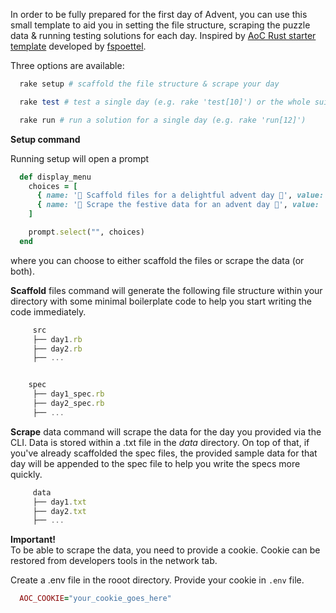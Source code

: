 In order to be fully prepared for the first day of Advent, you can use this small template to aid you in setting the file structure, scraping the puzzle data & running testing solutions for each day.
Inspired by [AoC Rust starter template](https://github.com/fspoettel/advent-of-code-rust) developed by [fspoettel](https://github.com/fspoettel).

Three options are available:

```ruby
  rake setup # scaffold the file structure & scrape your day

  rake test # test a single day (e.g. rake 'test[10]') or the whole suite

  rake run # run a solution for a single day (e.g. rake 'run[12]')

```

**Setup command**

Running setup will open a prompt

```ruby
  def display_menu
    choices = [
      { name: '🌟 Scaffold files for a delightful advent day 🌟', value: 'scaffold' },
      { name: '🎁 Scrape the festive data for an advent day 🎁', value: 'scrape' },
    ]

    prompt.select("", choices)
  end
```

where you can choose to either scaffold the files or scrape the data (or both).

**Scaffold** files command will generate the following file structure within your directory with some minimal boilerplate code to help you start writing the code immediately.

```js
     src
     ├── day1.rb
     ├── day2.rb
     ├── ...


    spec
     ├── day1_spec.rb
     ├── day2_spec.rb
     ├── ...
```

**Scrape** data command will scrape the data for the day you provided via the CLI. Data is stored within a .txt file in the *data* directory. On top of that, if you've already scaffolded the spec files, the provided sample data for that day will be appended to the spec file to help you write the specs more quickly.

```js
     data
     ├── day1.txt
     ├── day2.txt
     ├── ...
```

<span class="text-red-600">**Important!**</span>
<br> To be able to scrape the data, you need to provide a cookie. Cookie can be restored from developers tools in the network tab.

Create a .env file in the rooot directory.
Provide your cookie in ```.env``` file.

```ruby
  AOC_COOKIE="your_cookie_goes_here"
```


